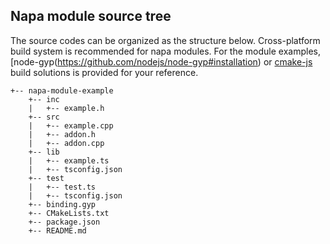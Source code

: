 ## Napa module source tree

The source codes can be organized as the structure below. Cross-platform build system is recommended for napa modules. For the module examples, [node-gyp(https://github.com/nodejs/node-gyp#installation) or [cmake-js](https://github.com/cmake-js/cmake-js#installation) build solutions is provided for your reference.
```
+-- napa-module-example
    +-- inc
    |   +-- example.h
    +-- src
    |   +-- example.cpp
    |   +-- addon.h
    |   +-- addon.cpp
    +-- lib
    |   +-- example.ts
    |   +-- tsconfig.json
    +-- test
    |   +-- test.ts
    |   +-- tsconfig.json
    +-- binding.gyp
    +-- CMakeLists.txt
    +-- package.json
    +-- README.md
```
